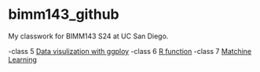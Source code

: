 # bimm143_github
My classwork for BIMM143 S24 at UC San Diego.

-class 5 [Data visulization with ggploy](http://www.bbc.co.uk)
-class 6 [R function](http://www.bbc.co.uk)
-class 7 [Matchine Learning](http://www.bbc.co.uk)
